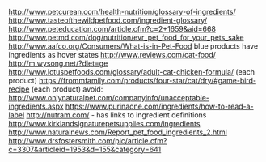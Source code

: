 http://www.petcurean.com/health-nutrition/glossary-of-ingredients/
http://www.tasteofthewildpetfood.com/ingredient-glossary/
http://www.peteducation.com/article.cfm?c=2+1659&aid=668
http://www.petmd.com/dog/nutrition/evr_pet_food_for_your_pets_sake
http://www.aafco.org/Consumers/What-is-in-Pet-Food
blue products have ingredients as hover states
http://www.reviews.com/cat-food/
http://m.wysong.net/?diet=ge
http://www.lotuspetfoods.com/glossary/adult-cat-chicken-formula/ (each product)
https://frommfamily.com/products/four-star/cat/dry/#game-bird-recipe (each product)
avoid: http://www.onlynaturalpet.com/companyinfo/unacceptable-ingredients.aspx
https://www.purinaone.com/ingredients/how-to-read-a-label
http://nutram.com/ - has links to ingredient definitions
http://www.kirklandsignaturepetsupplies.com/ingredients
http://www.naturalnews.com/Report_pet_food_ingredients_2.html
http://www.drsfostersmith.com/pic/article.cfm?c=3307&articleid=1953&d=155&category=641